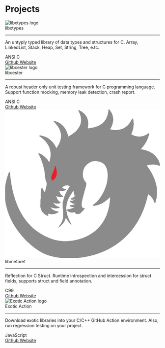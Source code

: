 
# Projects

<div class="all-projects">
<div class="project main-project">
    <img class="logo" src="https://avatars1.githubusercontent.com/u/57629577" alt="libxtypes logo">
    <br/><span class="title">libxtypes</span>
    <hr class="project-rule"/>
    <p class="description">
        An untyply typed library of data types and structures for C. Array, LinkedList, Stack, Heap, Set, String, Tree, e.tc.
    </p>
    <div class="bottomer">
        <span class="tech-used">ANSI C</span><br>
        <div class="links">
            <a target="_blank" href="https://github.com/exoticlibraries/libxtypes">Github <i class="fas fa-external-link-alt"></i></a> 
            <a target="_blank" href="https://exoticlibraries.github.io/libxtypes">Website <i class="fas fa-external-link-alt"></i></a> 
        </div>
    </div>
</div>

<div class="project main-project">
    <img class="logo" src="https://raw.githubusercontent.com/exoticlibraries/libcester/main/docs/libcester.png" alt="libcester logo">
    <br/><span class="title">libcester</span>
    <hr class="project-rule"/>
    <p class="description">
        A robust header only unit testing framework for C programming language. Support function mocking, memory leak detection, crash report.
    </p>
    <div class="bottomer">
        <span class="tech-used">ANSI C</span><br>
        <div class="links">
            <a target="_blank" href="https://github.com/exoticlibraries/libcester">Github <i class="fas fa-external-link-alt"></i></a> 
            <a target="_blank" href="https://exoticlibraries.github.io/libcester">Website <i class="fas fa-external-link-alt"></i></i></a> 
        </div>
    </div>
</div>

<div class="project main-project">
    <img class="logo" src="https://raw.githubusercontent.com/exoticlibraries/libmetaref/main/docs/libmetaref.png" alt="libmetaref logo">
    <br/><span class="title">libmetaref</span>
    <hr class="project-rule"/>
    <p class="description">
        Reflection for C Struct. Runtime introspection and intercession for struct fields, supports struct and field annotation.
    </p>
    <div class="bottomer">
        <span class="tech-used">C99</span><br>
        <div class="links">
            <a target="_blank" href="https://github.com/exoticlibraries/libmetaref">Github <i class="fas fa-external-link-alt"></i></a> 
            <a target="_blank" href="https://exoticlibraries.github.io/libmetaref">Website <i class="fas fa-external-link-alt"></i></i></a> 
        </div>
    </div>
</div>

<div class="project main-project">
    <img class="logo" src="https://raw.githubusercontent.com/exoticlibraries/exotic-action/main/exotic-action.png" alt="Exotic Action logo">
    <br/><span class="title">Exotic Action</span>
    <hr class="project-rule"/>
    <p class="description">
        Download exotic libraries into your C/C++ GitHub Action environment. Also, run regression testing on your project.
    </p>
    <div class="bottomer">
        <span class="tech-used">JavaScript</span><br>
        <div class="links">
            <a target="_blank" href="https://github.com/exoticlibraries/exotic-action">Github <i class="fas fa-external-link-alt"></i></a> 
            <a target="_blank" href="https://github.com/marketplace/actions/exotic-action">Website <i class="fas fa-external-link-alt"></i></i></a> 
        </div>
    </div>
</div>
</div>
